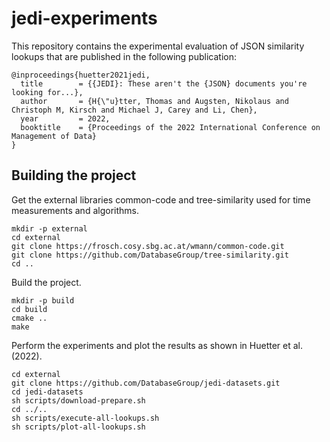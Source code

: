 # jedi-experiments

This repository contains the experimental evaluation of JSON similarity lookups that are published in the following publication:

```
@inproceedings{huetter2021jedi,
  title        = {{JEDI}: These aren't the {JSON} documents you're looking for...},
  author       = {H{\"u}tter, Thomas and Augsten, Nikolaus and Christoph M, Kirsch and Michael J, Carey and Li, Chen},
  year         = 2022,
  booktitle    = {Proceedings of the 2022 International Conference on Management of Data}
}
```

## Building the project

Get the external libraries common-code and tree-similarity used for time measurements and algorithms.
```
mkdir -p external
cd external
git clone https://frosch.cosy.sbg.ac.at/wmann/common-code.git
git clone https://github.com/DatabaseGroup/tree-similarity.git
cd ..
```

Build the project.
```
mkdir -p build
cd build
cmake ..
make
```

Perform the experiments and plot the results as shown in Huetter et al. (2022).
```
cd external
git clone https://github.com/DatabaseGroup/jedi-datasets.git
cd jedi-datasets
sh scripts/download-prepare.sh
cd ../..
sh scripts/execute-all-lookups.sh
sh scripts/plot-all-lookups.sh
```